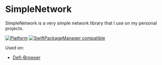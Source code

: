# SimpleNetwork

SimpleNetwork is a very simple network library that I use on my personal projects.

[![Platform](https://img.shields.io/cocoapods/p/SnapKit.svg?style=flat)](https://github.com/SnapKit/SnapKit)
[![SwiftPackageManager compatible](https://img.shields.io/badge/Swift_Package_Manager-compatible-green?style=flat)](https://github.com/Carthage/Carthage)

Used on:

* [Defi-Browser](https://github.com/DanielLimaDF/DeFi-Browser)